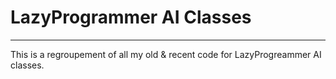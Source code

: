 # LazyProgrammer AI Classes #
-----

This is a regroupement of all my old & recent code for LazyProgreammer AI classes.
